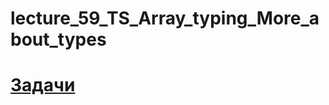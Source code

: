 # lecture_59_TS_Array_typing_More_about_types 

#  [Задачи ](https://github.com/schoolteacherMP/lecture_59_TS_Array_typing_More_about_types/blob/main/tasks.md)    


